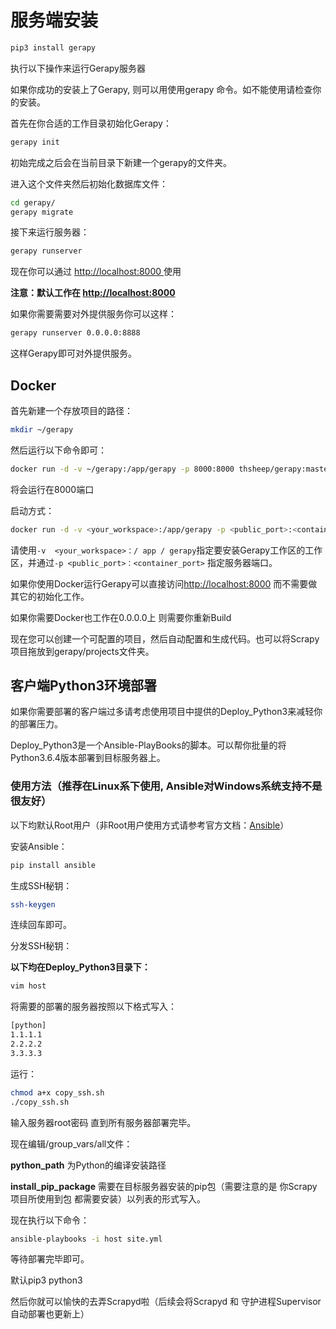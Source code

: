 # 服务端安装

```bash
pip3 install gerapy
```

执行以下操作来运行Gerapy服务器

如果你成功的安装上了Gerapy, 则可以用使用gerapy 命令。如不能使用请检查你的安装。

首先在你合适的工作目录初始化Gerapy：

```bash
gerapy init
```

初始完成之后会在当前目录下新建一个gerapy的文件夹。

进入这个文件夹然后初始化数据库文件：

```bash
cd gerapy/
gerapy migrate
```

接下来运行服务器：

```bash
gerapy runserver
```

现在你可以通过 [http://localhost:8000 ]( http://localhost:8000 )使用

**注意：默认工作在 [ http://localhost:8000 ]( http://localhost:8000 )**

如果你需要需要对外提供服务你可以这样：

```bash
gerapy runserver 0.0.0.0:8888
```

这样Gerapy即可对外提供服务。

## Docker

首先新建一个存放项目的路径：

```bash
mkdir ~/gerapy
```

然后运行以下命令即可：

```bash
docker run -d -v ~/gerapy:/app/gerapy -p 8000:8000 thsheep/gerapy:master
```

将会运行在8000端口

启动方式：

```bash
docker run -d -v <your_workspace>:/app/gerapy -p <public_port>:<container_port> thsheep/gerapy:master
```

请使用`-v  <your_workspace>：/ app / gerapy`指定要安装Gerapy工作区的工作区，并通过`-p <public_port>：<container_port>` 指定服务器端口。

如果你使用Docker运行Gerapy可以直接访问[http://localhost:8000](http://localhost:8000) 而不需要做其它的初始化工作。

如果你需要Docker也工作在0.0.0.0上 则需要你重新Build

现在您可以创建一个可配置的项目，然后自动配置和生成代码。也可以将Scrapy项目拖放到gerapy/projects文件夹。

## 客户端Python3环境部署

如果你需要部署的客户端过多请考虑使用项目中提供的Deploy_Python3来减轻你的部署压力。

Deploy_Python3是一个Ansible-PlayBooks的脚本。可以帮你批量的将Python3.6.4版本部署到目标服务器上。

### 使用方法（推荐在Linux系下使用, Ansible对Windows系统支持不是很友好）

以下均默认Root用户（非Root用户使用方式请参考官方文档：[Ansible](http://docs.ansible.com/ansible/latest/index.html)）

安装Ansible：

```bash
pip install ansible
```

生成SSH秘钥：

```bash
ssh-keygen
```

连续回车即可。

分发SSH秘钥：

**以下均在Deploy_Python3目录下：**

```bash
vim host
```

将需要的部署的服务器按照以下格式写入：

```bash
[python]
1.1.1.1
2.2.2.2
3.3.3.3
```

运行：

```bash
chmod a+x copy_ssh.sh
./copy_ssh.sh
```
输入服务器root密码  直到所有服务器部署完毕。

现在编辑/group_vars/all文件：

**python_path** 为Python的编译安装路径

**install_pip_package**  需要在目标服务器安装的pip包（需要注意的是 你Scrapy项目所使用到包 都需要安装）以列表的形式写入。

现在执行以下命令：

```bash
ansible-playbooks -i host site.yml
```

等待部署完毕即可。

默认pip3 python3

然后你就可以愉快的去弄Scrapyd啦（后续会将Scrapyd 和 守护进程Supervisor自动部署也更新上）

